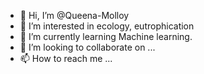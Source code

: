 - 👋 Hi, I’m @Queena-Molloy
- 👀 I’m interested in ecology, eutrophication 
- 🌱 I’m currently learning Machine learning.
- 💞️ I’m looking to collaborate on ...
- 📫 How to reach me ...

<!---
Queena-Molloy/Queena-Molloy is a ✨ special ✨ repository because its `README.md` (this file) appears on your GitHub profile.
You can click the Preview link to take a look at your changes.
--->
